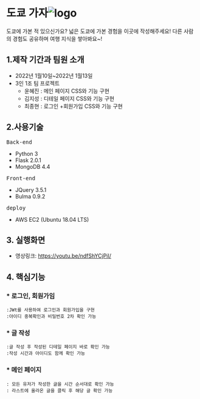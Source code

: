 # 도쿄 가자![logo](https://user-images.githubusercontent.com/94948873/149280277-0a21e8b2-a08a-4f63-8fcd-bbf378426f85.png)

도쿄에 가본 적 있으신가요? 넓은 도쿄에 가본 경험을 이곳에 작성해주세요! 
다른 사람의 경험도 공유하며 여행 지식을 쌓아봐요~!

## 1.제작 기간과 팀원 소개

* 2022년 1월10일~2022년 1월13일   
* 3인 1조 팀 프로젝트   
  * 윤혜진 : 메인 페이지 CSS와 기능 구현   
  * 김지성 : 디테일 페이지 CSS와 기능 구현   
  * 최종현 : 로그인 +회원가입 CSS와 기능 구현   
 
## 2.사용기술   
<pre>
Back-end
</pre>
* Python 3   
* Flask 2.0.1   
* MongoDB 4.4   
<pre>
Front-end
</pre>
* JQuery 3.5.1   
* Bulma 0.9.2   
<pre>
deploy
</pre>
* AWS EC2 (Ubuntu 18.04 LTS)   

## 3. 실행화면
* 영상링크: <https://youtu.be/ndfShYCjPiI/>

## 4. 핵심기능
### * 로그인, 회원가임
    :JWt를 사용하여 로그인과 회원가입을 구현
    :아이디 중복확인과 비밀번호 2차 확인 가능
### * 글 작성
    :글 작성 후 작성된 디테일 페이지 바로 확인 가능
    :작성 시간과 아이디도 함께 확인 가능
### * 메인 페이지
    : 모든 유저가 작성한 글을 시간 순서대로 확인 가능
    : 라스트에 올라온 글을 클릭 후 해당 글 확인 가능
